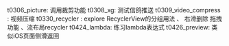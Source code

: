 t0306_picture: 调用裁剪功能
t0308_xg: 测试信鸽推送
t0309_video_compress : 视频压缩
t0330_recycler : explore RecyclerView的分组用法 、 右滑删除 拖拽功能 、流布局recycler
t0424_lambda: 练习lambda表达式
t0426_preview: 类似iOS页面侧滑返回